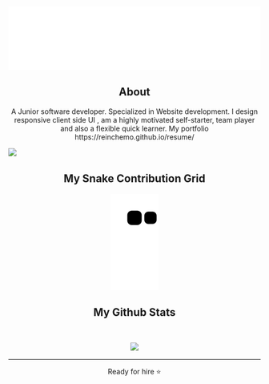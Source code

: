 
<!--  Reinhard -->
<p align="center">
 
</p align="center">
<img src=header.svg />

<p align="center">
 
 
</p>

<!-- <p align="center">
  
</p>   -->

<h2 align="center">About</h2>

<p align="center">
A Junior software developer. Specialized in Website development. I design responsive client side UI , am a highly motivated self-starter, team player and also a flexible quick learner.
 My portfolio https://reinchemo.github.io/resume/

</p>

<!-- <h2 align="center">Reach me out on <img src="https://media0.giphy.com/media/jqNPzdTTxQfOgOqpO4/source.gif" width="50"></h2>
 -->
<p align="center">

 <a href="  https://www.linkedin.com/feed/" target="_blank"><img src="https://img.shields.io/badge/-LinkedIn-00008b?style=for-the-badge&logo=linkedin&logoColor=white" target="_blank"></a> 
 
</p>


<h2 align="center">
  My Snake Contribution Grid
<!--   My Snake Contribution Grid <img src="https://media.giphy.com/media/xUA7aZeLE2e0P7Znz2/giphy.gif" width="50"> -->
</h2>
<p align="center">
  <img src="https://github.com/reinchemo/reinchemo/raw/output/github-contribution-grid-snake.svg" alt="snake"></center>
</p>

<h2 align="center">
 My Github Stats
 
<!--   My Github Stats<img src="https://media.giphy.com/media/VgCDAzcKvsR6OM0uWg/giphy.gif" width="50"> -->
</h2>
 
<br>

<p align = "center">
  <img  src = "https://github-readme-stats.vercel.app/api?username=reinchemo&show_icons=true&theme=radical&line_height=27">
<!--   <img src = "https://github-readme-stats.vercel.app/api/top-langs/?username=reinchemo&hide=html,shaderlab,kotlin,hlsl&theme=radical"> -->
</p>


 <!-- <p align = "center"> 
 <img src="https://activity-graph.herokuapp.com/graph?username=reinchemo&theme=redical">
</p>  -->
<hr>
<p align="center">Ready for hire ⭐</p>

                            
